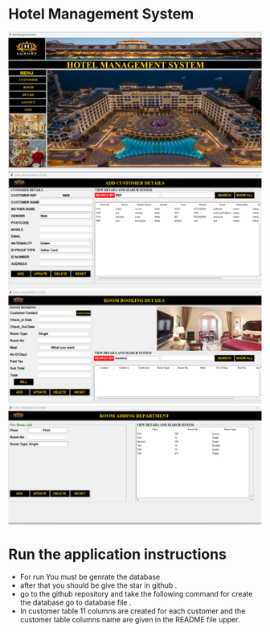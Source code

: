 # Hotel Management System 
<img src="Image\hotel.png"> 
<img src="Image\hotel1.png"> 
<img src="Image\hotel2.png"> 
<img src="Image\hotel3.png"> 

# Run the application instructions

* For run You must be genrate the database 
* after that you should be give the star in github .
* go to the github repository and take the following command for  create the database go to database file .
* In customer table 11 columns are created for each customer and the customer table columns name are given in the README file upper.
  